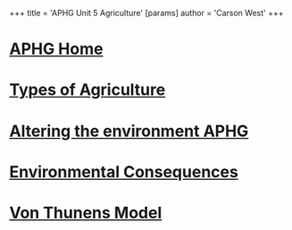 +++
 title = 'APHG Unit 5 Agriculture'
[params]
	author = 'Carson West'
+++
# [APHG Home](./../aphg-home/)

# [Types of Agriculture](./../types-of-agriculture/)
# [Altering the environment APHG](./../altering-the-environment-aphg/)

# [Environmental Consequences](./../environmental-consequences/)
# [Von Thunens Model](./../von-thunens-model/)